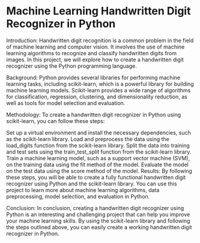 # Machine Learning Handwritten Digit Recognizer in Python

Introduction: Handwritten digit recognition is a common problem in the field of machine learning and computer vision. It involves the use of machine learning algorithms to recognize and classify handwritten digits from images. In this project, we will explore how to create a handwritten digit recognizer using the Python programming language.

Background: Python provides several libraries for performing machine learning tasks, including scikit-learn, which is a powerful library for building machine learning models. Scikit-learn provides a wide range of algorithms for classification, regression, clustering, and dimensionality reduction, as well as tools for model selection and evaluation.

Methodology: To create a handwritten digit recognizer in Python using scikit-learn, you can follow these steps:

Set up a virtual environment and install the necessary dependencies, such as the scikit-learn library.
Load and preprocess the data using the load_digits function from the scikit-learn library.
Split the data into training and test sets using the train_test_split function from the scikit-learn library.
Train a machine learning model, such as a support vector machine (SVM), on the training data using the fit method of the model.
Evaluate the model on the test data using the score method of the model.
Results: By following these steps, you will be able to create a fully functional handwritten digit recognizer using Python and the scikit-learn library. You can use this project to learn more about machine learning algorithms, data preprocessing, model selection, and evaluation in Python.

Conclusion: In conclusion, creating a handwritten digit recognizer using Python is an interesting and challenging project that can help you improve your machine learning skills. By using the scikit-learn library and following the steps outlined above, you can easily create a working handwritten digit recognizer in Python.
